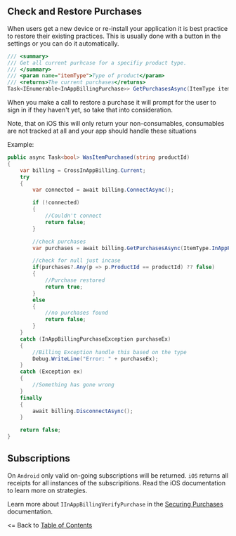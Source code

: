 ## Check and Restore Purchases
When users get a new device or re-install your application it is best practice to restore their existing practices. This is usually done with a button in the settings or you can do it automatically.

```csharp
/// <summary>
/// Get all current purhcase for a specifiy product type.
/// </summary>
/// <param name="itemType">Type of product</param>
/// <returns>The current purchases</returns>
Task<IEnumerable<InAppBillingPurchase>> GetPurchasesAsync(ItemType itemType);
```

When you make a call to restore a purchase it will prompt for the user to sign in if they haven't yet, so take that into consideration.

Note, that on iOS this will only return your non-consumables, consumables are not tracked at all and your app should handle these situations

Example:
```csharp
public async Task<bool> WasItemPurchased(string productId)
{
    var billing = CrossInAppBilling.Current;
    try
    { 
        var connected = await billing.ConnectAsync();

        if (!connected)
        {
            //Couldn't connect
            return false;
        }

        //check purchases
        var purchases = await billing.GetPurchasesAsync(ItemType.InAppPurchase);

        //check for null just incase
        if(purchases?.Any(p => p.ProductId == productId) ?? false)
        {
            //Purchase restored
            return true;
        }
        else
        {
            //no purchases found
            return false;
        }
    }    
    catch (InAppBillingPurchaseException purchaseEx)
    {
        //Billing Exception handle this based on the type
        Debug.WriteLine("Error: " + purchaseEx);
    }
    catch (Exception ex)
    {
        //Something has gone wrong
    }
    finally
    {    
        await billing.DisconnectAsync();
    }

    return false;
}
```

## Subscriptions

On `Android` only valid on-going subscriptions will be returned. `iOS` returns all receipts for all instances of the subscripitions. Read the iOS documentation to learn more on strategies.

Learn more about `IInAppBillingVerifyPurchase` in the [Securing Purchases](SecuringPurchases.md) documentation.


<= Back to [Table of Contents](README.md)
